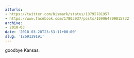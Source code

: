 ```yaml
---
alturls:
- https://twitter.com/bismark/status/10795701957
- https://www.facebook.com/17803937/posts/109964709015732
archive:
- 2010-03
date: '2010-03-20T23:53:11+00:00'
slug: '1269129191'
---
```


goodbye Kansas.

